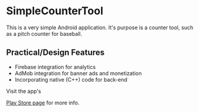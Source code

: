 <h1>SimpleCounterTool</h1>
<p>This is a very simple Android application.  It's purpose is a counter tool, such as a pitch counter for baseball.</p>
<h2>Practical/Design Features</h2>
<ul>
    <li>Firebase integration for analytics</li>
    <li>AdMob integration for banner ads and monetization</li>
    <li>Incorporating native (C++) code for back-end</li>
</ul>
<p>Visit the app's 

[Play Store page](https://play.google.com/store/apps/details?id=com.vincentl.simplecountertool) 
for more info.</p>
